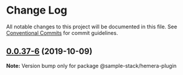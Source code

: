 # Change Log

All notable changes to this project will be documented in this file.
See [Conventional Commits](https://conventionalcommits.org) for commit guidelines.

## [0.0.37-6](https://github.com/cdmbase/fullstack-pro/compare/v0.0.37-5...v0.0.37-6) (2019-10-09)

**Note:** Version bump only for package @sample-stack/hemera-plugin
